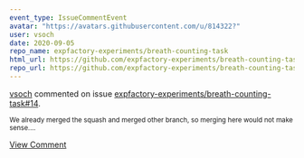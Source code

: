 ```yaml
---
event_type: IssueCommentEvent
avatar: "https://avatars.githubusercontent.com/u/814322?"
user: vsoch
date: 2020-09-05
repo_name: expfactory-experiments/breath-counting-task
html_url: https://github.com/expfactory-experiments/breath-counting-task/pull/14
repo_url: https://github.com/expfactory-experiments/breath-counting-task
---
```


<a href='https://github.com/vsoch' target='_blank'>vsoch</a> commented on issue <a href='https://github.com/expfactory-experiments/breath-counting-task/pull/14' target='_blank'>expfactory-experiments/breath-counting-task#14</a>.

<small>We already merged the squash and merged other branch, so merging here would not make sense....</small>

<a href='https://github.com/expfactory-experiments/breath-counting-task/pull/14' target='_blank'>View Comment</a>